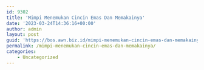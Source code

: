 ```yaml
---
id: 9302
title: 'Mimpi Menemukan Cincin Emas Dan Memakainya'
date: '2023-03-24T14:36:16+00:00'
author: admin
layout: post
guid: 'https://bos.awn.biz.id/mimpi-menemukan-cincin-emas-dan-memakainya/'
permalink: /mimpi-menemukan-cincin-emas-dan-memakainya/
categories:
    - Uncategorized
---
```


